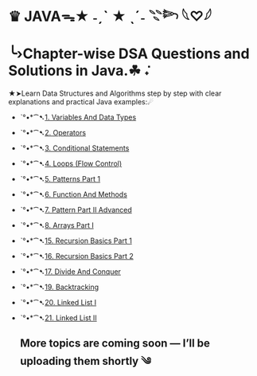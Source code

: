 # ♛ JAVAᯓ★                      ˗ˏˋ ★ ˎˊ˗       𓇢𓆸  𓆩♡𓆪  


  <h1>╰›Chapter-wise DSA Questions and Solutions in Java.☘︎ ݁˖</h1>
  <p>★➤Learn Data Structures and Algorithms step by step with clear explanations and practical Java examples:☄ </p>

- ˋ°•*⁀➷[1. Variables And Data Types](https://github.com/roushankumark/JAVA/tree/main/VariablesAndDataTypes)
- ˋ°•*⁀➷[2. Operators](https://github.com/roushankumark/JAVA/tree/main/Operators)
- ˋ°•*⁀➷[3. Conditional Statements](https://github.com/roushankumark/JAVA/tree/main/ConditionalStatements)
- ˋ°•*⁀➷[4. Loops (Flow Control)](https://github.com/roushankumark/JAVA/tree/main/Loops)
- ˋ°•*⁀➷[5. Patterns Part 1](https://github.com/roushankumark/JAVA/tree/main/PatternsPart1)
- ˋ°•*⁀➷[6. Function And Methods](https://github.com/roushankumark/JAVA/tree/main/FunctionAndMethods)
- ˋ°•*⁀➷[7. Pattern Part II Advanced](https://github.com/roushankumark/JAVA/tree/main/PatternPartIIAdavanced)
- ˋ°•*⁀➷[8. Arrays Part I](https://github.com/roushankumark/JAVA/tree/main/Arrays)
- ˋ°•*⁀➷[15. Recursion Basics Part 1](https://github.com/roushankumark/JAVA/tree/main/RecursionBasicsPart1)
- ˋ°•*⁀➷[16. Recursion Basics Part 2](https://github.com/roushankumark/JAVA/tree/main/RecursionBasicsPart2)
- ˋ°•*⁀➷[17. Divide And Conquer](https://github.com/roushankumark/JAVA/tree/main/DivideAndConquer)
- ˋ°•*⁀➷[19. Backtracking](https://github.com/roushankumark/JAVA/tree/main/Backtracking)
- ˋ°•*⁀➷[20. Linked List I](https://github.com/roushankumark/JAVA/tree/main/LinkedList)
- ˋ°•*⁀➷[21. Linked List II](https://github.com/roushankumark/JAVA/tree/main/LinkedListII)



  <h2> More topics are coming soon — I’ll be uploading them shortly ༄ </h2>



